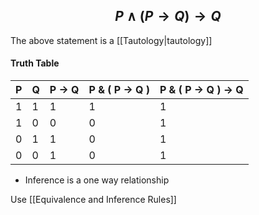 ## $$ P \land (P \rightarrow Q) \rightarrow Q $$
The above statement is a [[Tautology|tautology]]

#### Truth Table
| P | Q | P -> Q | P & ( P -> Q ) | P & ( P -> Q ) -> Q|
|---|--|---|-|-|
|1|1|1|1|1|
|1|0|0|0|1|
|0|1|1|0|1|
|0|0|1|0|1|

- Inference is a one way relationship

Use [[Equivalence and Inference Rules]]